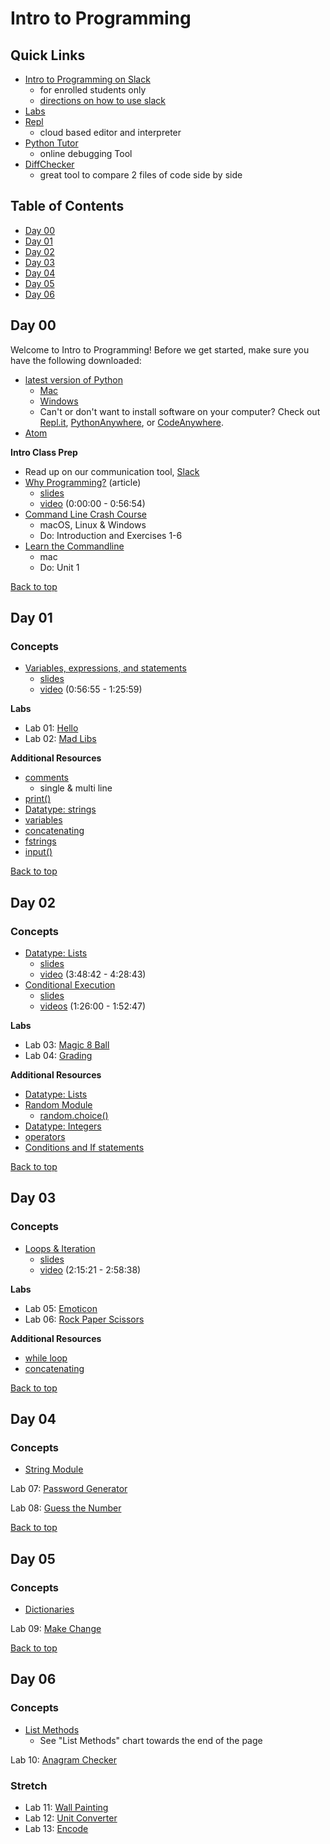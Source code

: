 # Intro to Programming <a id="top"></a>

## Quick Links
- [Intro to Programming on Slack](https://app.slack.com/client/TH5A28SJ0/CH6DE8QK1)
  - for enrolled students only
  - [directions on how to use slack](https://github.com/PdxCodeGuild/IntroToProgramming/blob/master/slack.md)
- [Labs](https://github.com/PdxCodeGuild/IntroToProgramming/tree/master/labs)
- [Repl](https://repl.it)
  - cloud based editor and interpreter
- [Python Tutor](http://pythontutor.com/visualize.html#mode=edit)
  - online debugging Tool
- [DiffChecker](https://www.diffchecker.com/)
  - great tool to compare 2 files of code side by side

## Table of Contents
- [Day 00](#day-00)
- [Day 01](#day-01)
- [Day 02](#day-02)
- [Day 03](#day-03)
- [Day 04](#day-04)
- [Day 05](#day-05)
- [Day 06](#day-06)

## <a id="day-00"></a>Day 00
Welcome to Intro to Programming! Before we get started, make sure you have the following downloaded:
- [latest version of Python](https://www.python.org/downloads/)
  - [Mac](https://www.py4e.com/software-mac.php)
  - [Windows](https://www.py4e.com/software-win.php)
  - Can't or don't want to install software on your computer? Check out [Repl.it](repl.it), [PythonAnywhere](https://www.pythonanywhere.com/), or [CodeAnywhere](https://codeanywhere.com/).
- [Atom](https://atom.io/)

**Intro Class Prep**
- Read up on our communication tool, [Slack](https://github.com/PdxCodeGuild/IntroToProgramming/blob/master/slack.md)
- [Why Programming?](https://www.py4e.com/html3/01-intro) (article)
  - [slides](https://www.py4e.com/lectures3/Pythonlearn-01-Intro.pptx)
  - [video](https://www.youtube.com/watch?v=8DvywoWv6fI) (0:00:00 - 0:56:54)
- [Command Line Crash Course](https://learnrubythehardway.org/book/appendixa.html)
  - macOS, Linux & Windows
  - Do: Introduction and Exercises 1-6
- [Learn the Commandline](https://www.codecademy.com/articles/command-line-commands)
  - mac
  - Do: Unit 1

[Back to top](#top)

## <a id="day-01"></a>Day 01

### Concepts
- [Variables, expressions, and statements](https://www.py4e.com/html3/02-variables)
  - [slides](https://www.py4e.com/lectures3/Pythonlearn-02-Expressions.pptx)
  - [video](https://www.youtube.com/watch?v=8DvywoWv6fI&t=3415s) (0:56:55 - 1:25:59)

**Labs**
- Lab 01: [Hello](https://github.com/PdxCodeGuild/IntroToProgramming/blob/master/labs/lab01-hello.md)
- Lab 02: [Mad Libs](https://github.com/PdxCodeGuild/IntroToProgramming/blob/master/labs/lab02-madlib.md)

**Additional Resources**
- [comments](https://www.w3schools.com/python/python_comments.asp)
  - single & multi line
- [print()](https://www.w3schools.com/python/python_strings.asp)
- [Datatype: strings](https://www.py4e.com/html3/06-strings)
- [variables](https://www.w3schools.com/python/python_variables.asp)
- [concatenating](https://realpython.com/python-string-split-concatenate-join/#concatenating-and-joining-strings)
- [fstrings](https://realpython.com/python-f-strings/#simple-syntax)
- [input()](https://www.w3schools.com/python/ref_func_input.asp)

[Back to top](#top)

## <a id="day-02"></a>Day 02

### Concepts
- [Datatype: Lists](https://www.py4e.com/html3/08-lists)
  - [slides](https://www.py4e.com/lectures3/Pythonlearn-08-Lists.pptx)
  - [video](https://www.youtube.com/watch?v=8DvywoWv6fI&t=13722s) (3:48:42 - 4:28:43)
- [Conditional Execution](https://www.py4e.com/lessons/logic)
  - [slides](https://www.py4e.com/lectures3/Pythonlearn-03-Conditional.pptx)
  - [videos](https://www.youtube.com/watch?v=8DvywoWv6fI&t=5160s) (1:26:00 - 1:52:47)

**Labs**
- Lab 03: [Magic 8 Ball](https://github.com/PdxCodeGuild/IntroToProgramming/blob/master/labs/lab03-magic_8_ball.md)
- Lab 04: [Grading](https://github.com/PdxCodeGuild/IntroToProgramming/blob/master/labs/lab04-grading.md)

**Additional Resources**
- [Datatype: Lists](https://www.tutorialspoint.com/python3/python_lists.htm)
- [Random Module](https://pynative.com/python-random-module/)
  - [random.choice()](https://www.w3schools.com/python/ref_random_choice.asp)
- [Datatype: Integers](https://www.w3schools.com/python/python_numbers.asp)
- [operators](https://www.w3schools.com/python/python_operators.asp)
- [Conditions and If statements](https://www.w3schools.com/python/python_conditions.asp)



[Back to top](#top)

## <a id="day-03"></a>Day 03

### Concepts
- [Loops & Iteration](https://www.py4e.com/html3/05-iterations)
  - [slides](https://www.py4e.com/lectures3/Pythonlearn-05-Iterations.pptx)
  - [video](https://www.youtube.com/watch?v=8DvywoWv6fI&t=8121s) (2:15:21 - 2:58:38)

**Labs**
- Lab 05: [Emoticon](https://github.com/PdxCodeGuild/IntroToProgramming/blob/master/labs/lab05-emoticon.md)
- Lab 06: [Rock Paper Scissors](https://github.com/PdxCodeGuild/IntroToProgramming/blob/master/labs/lab06-rock_paper_scissors.md)

**Additional Resources**
- [while loop](https://www.w3schools.com/python/python_while_loops.asp)
- [concatenating](https://www.pythonforbeginners.com/concatenation/string-concatenation-and-formatting-in-python)

[Back to top](#top)

## <a id="day-04"></a>Day 04
### Concepts
- [String Module](https://docs.python.org/2/library/string.html#module-string)

Lab 07: [Password Generator](https://github.com/PdxCodeGuild/IntroToProgramming/blob/master/labs/lab07-password_generator.md)

Lab 08: [Guess the Number](https://github.com/PdxCodeGuild/IntroToProgramming/blob/master/labs/lab08-guess_the_number.md)

[Back to top](#top)

## <a id="day-05"></a>Day 05
### Concepts
- [Dictionaries](https://www.w3schools.com/python/python_dictionaries.asp)

Lab 09: [Make Change](https://github.com/PdxCodeGuild/IntroToProgramming/blob/master/labs/lab09-make_change.md)

[Back to top](#top)

## <a id="day-06"></a>Day 06
### Concepts
- [List Methods](https://www.w3schools.com/python/python_lists.asp)
  - See "List Methods" chart towards the end of the page

Lab 10: [Anagram Checker](https://github.com/PdxCodeGuild/IntroToProgramming/blob/master/labs/lab10-anagram_checker.md)

### Stretch
- Lab 11: [Wall Painting](https://github.com/PdxCodeGuild/IntroToProgramming/blob/master/labs/lab11-wall_painting.md)
- Lab 12: [Unit Converter](https://github.com/PdxCodeGuild/IntroToProgramming/blob/master/labs/lab12-unit_converter.md)
- Lab 13: [Encode](https://github.com/PdxCodeGuild/IntroToProgramming/blob/master/labs/lab13-rot13.md)
